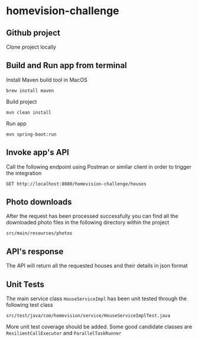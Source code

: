 # homevision-challenge

## Github project

Clone project locally

## Build and Run app from terminal

Install Maven build tool in MacOS

```brew install maven```

Build project

```mvn clean install```

Run app

```mvn spring-boot:run```

## Invoke app's API

Call the following endpoint using Postman or similar client in order to trigger the integration

```GET http://localhost:8080/homevision-challenge/houses```

## Photo downloads

After the request has been processed successfully you can find all the downloaded photo files in the following directory within the project

```src/main/resources/photos```

## API's response

The API will return all the requested houses and their details in json format

## Unit Tests

The main service class ```HouseServiceImpl``` has been unit tested through the following test class

```src/test/java/com/homevision/service/HouseServiceImplTest.java```

More unit test coverage should be added. Some good candidate classes are ```ResilientCallExecutor``` and ```ParallelTaskRunner```